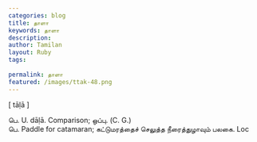 ```yaml
---
categories: blog
title: தாளா
keywords: தாளா
description: 
author: Tamilan
layout: Ruby
tags: 
 
permalink: தாளா
featured: /images/ttak-48.png
---
```

  
[ tāḷā ]  
  
பெ. U. dāḷā. Comparison; ஒப்பு. (C. G.)  
பெ. Paddle for catamaran; கட்டுமரத்தைச் செலுத்த நீரைத்துழாவும் பலகை. Loc